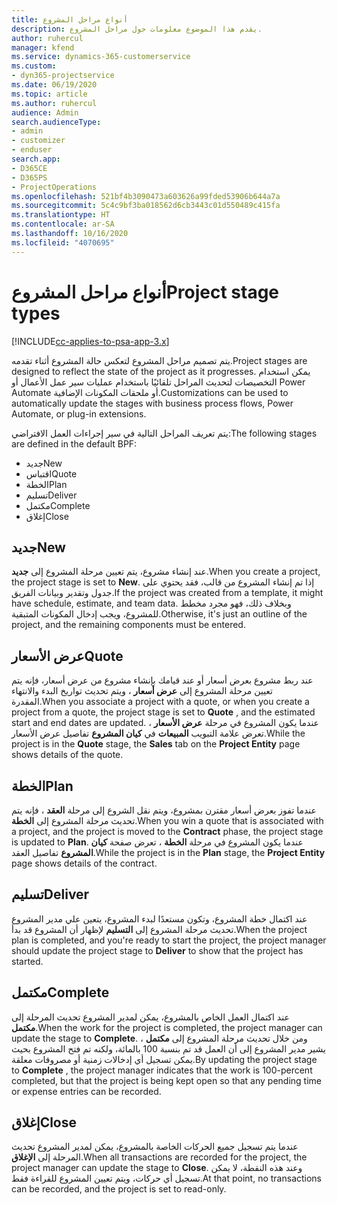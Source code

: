 ```yaml
---
title: أنواع مراحل المشروع
description: يقدم هذا الموضوع معلومات حول مراحل المشروع.
author: ruhercul
manager: kfend
ms.service: dynamics-365-customerservice
ms.custom:
- dyn365-projectservice
ms.date: 06/19/2020
ms.topic: article
ms.author: ruhercul
audience: Admin
search.audienceType:
- admin
- customizer
- enduser
search.app:
- D365CE
- D365PS
- ProjectOperations
ms.openlocfilehash: 521bf4b3090473a603626a99fded53906b644a7a
ms.sourcegitcommit: 5c4c9bf3ba018562d6cb3443c01d550489c415fa
ms.translationtype: HT
ms.contentlocale: ar-SA
ms.lasthandoff: 10/16/2020
ms.locfileid: "4070695"
---
```

# <a name="project-stage-types"></a><span data-ttu-id="cb74d-103">أنواع مراحل المشروع</span><span class="sxs-lookup"><span data-stu-id="cb74d-103">Project stage types</span></span> 

[!INCLUDE[cc-applies-to-psa-app-3.x](../includes/cc-applies-to-psa-app-3x.md)]

<span data-ttu-id="cb74d-104">يتم تصميم مراحل المشروع لتعكس حالة المشروع أثناء تقدمه.</span><span class="sxs-lookup"><span data-stu-id="cb74d-104">Project stages are designed to reflect the state of the project as it progresses.</span></span> <span data-ttu-id="cb74d-105">يمكن استخدام التخصيصات لتحديث المراحل تلقائيًا باستخدام عمليات سير عمل الأعمال أو Power Automate أو ملحقات المكونات الإضافية.</span><span class="sxs-lookup"><span data-stu-id="cb74d-105">Customizations can be used to automatically update the stages with business process flows, Power Automate, or plug-in extensions.</span></span>

<span data-ttu-id="cb74d-106">يتم تعريف المراحل التالية في سير إجراءات العمل‬ الافتراضي:</span><span class="sxs-lookup"><span data-stu-id="cb74d-106">The following stages are defined in the default BPF:</span></span>

- <span data-ttu-id="cb74d-107">جديد</span><span class="sxs-lookup"><span data-stu-id="cb74d-107">New</span></span>
- <span data-ttu-id="cb74d-108">اقتباس</span><span class="sxs-lookup"><span data-stu-id="cb74d-108">Quote</span></span>
- <span data-ttu-id="cb74d-109">الخطة</span><span class="sxs-lookup"><span data-stu-id="cb74d-109">Plan</span></span>
- <span data-ttu-id="cb74d-110">تسليم</span><span class="sxs-lookup"><span data-stu-id="cb74d-110">Deliver</span></span>
- <span data-ttu-id="cb74d-111">‏‫مكتمل‬</span><span class="sxs-lookup"><span data-stu-id="cb74d-111">Complete</span></span>
- <span data-ttu-id="cb74d-112">إغلاق</span><span class="sxs-lookup"><span data-stu-id="cb74d-112">Close</span></span> 

## <a name="new"></a><span data-ttu-id="cb74d-113">جديد</span><span class="sxs-lookup"><span data-stu-id="cb74d-113">New</span></span>

<span data-ttu-id="cb74d-114">عند إنشاء مشروع، يتم تعيين مرحلة المشروع إلى **جديد**.</span><span class="sxs-lookup"><span data-stu-id="cb74d-114">When you create a project, the project stage is set to **New**.</span></span> <span data-ttu-id="cb74d-115">إذا تم إنشاء المشروع من قالب، فقد يحتوي على جدول وتقدير وبيانات الفريق.</span><span class="sxs-lookup"><span data-stu-id="cb74d-115">If the project was created from a template, it might have schedule, estimate, and team data.</span></span> <span data-ttu-id="cb74d-116">وبخلاف ذلك، فهو مجرد مخطط للمشروع، ويجب إدخال المكونات المتبقية.</span><span class="sxs-lookup"><span data-stu-id="cb74d-116">Otherwise, it's just an outline of the project, and the remaining components must be entered.</span></span>

## <a name="quote"></a><span data-ttu-id="cb74d-117">عرض الأسعار</span><span class="sxs-lookup"><span data-stu-id="cb74d-117">Quote</span></span>

<span data-ttu-id="cb74d-118">عند ربط مشروع بعرض أسعار أو عند قيامك بإنشاء مشروع من عرض أسعار، فإنه يتم تعيين مرحلة المشروع إلى **عرض أسعار** ، ويتم تحديث تواريخ البدء والانتهاء المقدرة.</span><span class="sxs-lookup"><span data-stu-id="cb74d-118">When you associate a project with a quote, or when you create a project from a quote, the project stage is set to **Quote** , and the estimated start and end dates are updated.</span></span> <span data-ttu-id="cb74d-119">عندما يكون المشروع في مرحلة **عرض الأسعار** ، تعرض علامة التبويب **المبيعات** في **كيان المشروع** تفاصيل عرض الأسعار.</span><span class="sxs-lookup"><span data-stu-id="cb74d-119">While the project is in the **Quote** stage, the **Sales** tab on the **Project Entity** page shows details of the quote.</span></span>

## <a name="plan"></a><span data-ttu-id="cb74d-120">الخطة</span><span class="sxs-lookup"><span data-stu-id="cb74d-120">Plan</span></span>

<span data-ttu-id="cb74d-121">عندما تفوز بعرض أسعار مقترن بمشروع، ويتم نقل الشروع إلى مرحلة **العقد** ، فإنه يتم تحديث مرحلة المشروع إلى **الخطة**.</span><span class="sxs-lookup"><span data-stu-id="cb74d-121">When you win a quote that is associated with a project, and the project is moved to the **Contract** phase, the project stage is updated to **Plan**.</span></span> <span data-ttu-id="cb74d-122">عندما يكون المشروع في مرحلة **الخطة** ، تعرض صفحة **كيان المشروع** تفاصيل العقد.</span><span class="sxs-lookup"><span data-stu-id="cb74d-122">While the project is in the **Plan** stage, the **Project Entity** page shows details of the contract.</span></span>

## <a name="deliver"></a><span data-ttu-id="cb74d-123">تسليم</span><span class="sxs-lookup"><span data-stu-id="cb74d-123">Deliver</span></span>

<span data-ttu-id="cb74d-124">عند اكتمال خطة المشروع، وتكون مستعدًا لبدء المشروع، يتعين علي مدير المشروع تحديث مرحلة المشروع إلى **التسليم** لإظهار أن المشروع قد بدأ.</span><span class="sxs-lookup"><span data-stu-id="cb74d-124">When the project plan is completed, and you're ready to start the project, the project manager should update the project stage to **Deliver** to show that the project has started.</span></span>

## <a name="complete"></a><span data-ttu-id="cb74d-125">‏‫مكتمل‬</span><span class="sxs-lookup"><span data-stu-id="cb74d-125">Complete</span></span> 

<span data-ttu-id="cb74d-126">عند اكتمال العمل الخاص بالمشروع، يمكن لمدير المشروع تحديث المرحلة إلى **مكتمل**.</span><span class="sxs-lookup"><span data-stu-id="cb74d-126">When the work for the project is completed, the project manager can update the stage to **Complete**.</span></span> <span data-ttu-id="cb74d-127">ومن خلال تحديث مرحلة المشروع إلى **مكتمل** ، يشير مدير المشروع إلى أن العمل قد تم بنسبة 100 بالمائة، ولكنه تم فتح المشروع بحيث يمكن تسجيل أي إدخالات زمنية أو مصروفات معلقة.</span><span class="sxs-lookup"><span data-stu-id="cb74d-127">By updating the project stage to **Complete** , the project manager indicates that the work is 100-percent completed, but that the project is being kept open so that any pending time or expense entries can be recorded.</span></span>

## <a name="close"></a><span data-ttu-id="cb74d-128">إغلاق</span><span class="sxs-lookup"><span data-stu-id="cb74d-128">Close</span></span>

<span data-ttu-id="cb74d-129">عندما يتم تسجيل جميع الحركات الخاصة بالمشروع، يمكن لمدير المشروع تحديث المرحلة إلى **الإغلاق**.</span><span class="sxs-lookup"><span data-stu-id="cb74d-129">When all transactions are recorded for the project, the project manager can update the stage to **Close**.</span></span> <span data-ttu-id="cb74d-130">وعند هذه النقطة، لا يمكن تسجيل أي حركات، ويتم تعيين المشروع للقراءة فقط.</span><span class="sxs-lookup"><span data-stu-id="cb74d-130">At that point, no transactions can be recorded, and the project is set to read-only.</span></span>

